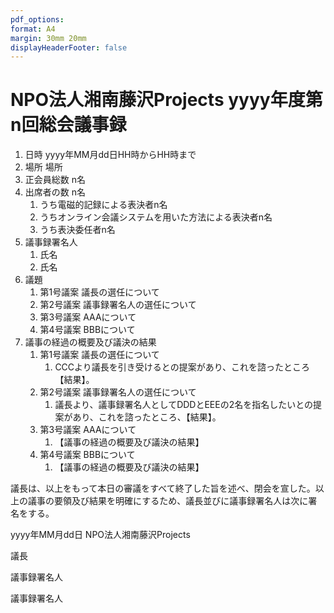 ```yaml
---
pdf_options:
format: A4
margin: 30mm 20mm
displayHeaderFooter: false
---
```


# NPO法人湘南藤沢Projects yyyy年度第n回総会議事録

1. 日時 yyyy年MM月dd日HH時からHH時まで
2. 場所 場所
3. 正会員総数 n名
4. 出席者の数 n名
    1. うち電磁的記録による表決者n名
    2. うちオンライン会議システムを用いた方法による表決者n名
    3. うち表決委任者n名
5. 議事録署名人
    1. 氏名
    2. 氏名
6. 議題
    1. 第1号議案 議長の選任について
    2. 第2号議案 議事録署名人の選任について
    3. 第3号議案 AAAについて
    4. 第4号議案 BBBについて
7. 議事の経過の概要及び議決の結果
    1. 第1号議案 議長の選任について
        1. CCCより議長を引き受けるとの提案があり、これを諮ったところ【結果】。
    2. 第2号議案 議事録署名人の選任について
        1. 議長より、議事録署名人としてDDDとEEEの2名を指名したいとの提案があり、これを諮ったところ、【結果】。
    3. 第3号議案 AAAについて
        1. 【議事の経過の概要及び議決の結果】
    4. 第4号議案 BBBについて
        1. 【議事の経過の概要及び議決の結果】

議長は、以上をもって本日の審議をすべて終了した旨を述べ、閉会を宣した。以上の議事の要領及び結果を明確にするため、議長並びに議事録署名人は次に署名をする。

yyyy年MM月dd日 NPO法人湘南藤沢Projects

議長

議事録署名人

議事録署名人